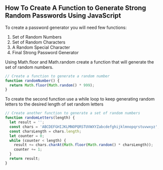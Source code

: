## How To Create A Function to Generate Strong Random Passwords Using JavaScript

To create a password generator you will need few functions:
  1. Set of Random Numbers
  2. Set of Random Characters
  2. A Random Special Character
  4. Final Strong Password Generator

Using Math.floor and Math.random create a function that will generate the set
of random numbers.
``` javascript
// Create a function to generate a random number
function randomNumber() {
  return Math.floor(Math.random() * 999);
}
```

To create the second function use a while loop to keep generating random letters
to the desired length of set random letters
``` javascript
// Create another function to generate a set of random numbers
function randomLetters(length) {
  let result = '';
  const chars = 'ABCDEFGHIJKLMNOPQRSTUVWXYZabcdefghijklmnopqrstuvwxyz';
  const charsLength = chars.length;
  let counter = 0;
  while (counter < length) {
    result += chars.charAt(Math.floor(Math.random() * charsLength));
    counter += 1;
  }
  return result;
}
```
